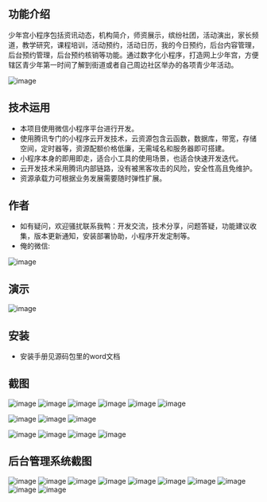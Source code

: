 ## 功能介绍 
    
少年宫小程序包括资讯动态，机构简介，师资展示，缤纷社团，活动演出，家长频道，教学研究，课程培训，活动预约，活动日历，我的今日预约，后台内容管理，后台预约管理，后台预约核销等功能。通过数字化小程序，打造网上少年宫，方便辖区青少年第一时间了解到街道或者自己周边社区举办的各项青少年活动。

![image](https://user-images.githubusercontent.com/94260800/161467581-ebdad5ff-bf88-4953-9323-fe14529c6a59.png)

## 技术运用
- 本项目使用微信小程序平台进行开发。
- 使用腾讯专门的小程序云开发技术，云资源包含云函数，数据库，带宽，存储空间，定时器等，资源配额价格低廉，无需域名和服务器即可搭建。
- 小程序本身的即用即走，适合小工具的使用场景，也适合快速开发迭代。
- 云开发技术采用腾讯内部链路，没有被黑客攻击的风险，安全性高且免维护。
- 资源承载力可根据业务发展需要随时弹性扩展。  



## 作者
- 如有疑问，欢迎骚扰联系我鸭：开发交流，技术分享，问题答疑，功能建议收集，版本更新通知，安装部署协助，小程序开发定制等。
- 俺的微信:
 
 
![image](https://user-images.githubusercontent.com/94260800/161467602-e67f0815-dea1-4cf4-85c8-0f886a270601.png)


## 演示 
![image](https://user-images.githubusercontent.com/94260800/161467591-3308ca71-d95f-4942-b7f1-2d65adfeca6c.png)
 

## 安装

- 安装手册见源码包里的word文档




## 截图
![image](https://user-images.githubusercontent.com/94260800/161467621-8647931b-5ba5-4d57-b099-3e632177e9c6.png)
![image](https://user-images.githubusercontent.com/94260800/161467626-7cc0fe7b-443e-4c21-b91e-82a27a1bd99a.png)
![image](https://user-images.githubusercontent.com/94260800/161467630-8ef5d800-0ee4-4fc3-a858-b1400c38aac4.png)
![image](https://user-images.githubusercontent.com/94260800/161467633-02d322d5-d3ca-45aa-831e-29033f92bead.png)
![image](https://user-images.githubusercontent.com/94260800/161467644-b26b5680-1de3-4320-835f-8383426f0748.png)
![image](https://user-images.githubusercontent.com/94260800/161467650-9b8dbdac-a650-4aa5-8bc4-cc5437800ef7.png)

 ![image](https://user-images.githubusercontent.com/94260800/161467653-a66f38e1-82fb-4296-95cb-f598a75d30ce.png)
![image](https://user-images.githubusercontent.com/94260800/161467658-d41e52ad-697e-4b9d-9632-b6ced957a5de.png)
![image](https://user-images.githubusercontent.com/94260800/161467662-ac326728-58fa-40b1-a4d9-70f50fb44f4b.png)

![image](https://user-images.githubusercontent.com/94260800/161467668-20a1fb1d-2835-4423-927f-718d99323917.png)
![image](https://user-images.githubusercontent.com/94260800/161467672-dd154e53-28db-4c7d-bbaf-9353c4911ff8.png)
![image](https://user-images.githubusercontent.com/94260800/161467678-b35a3c31-3541-4f20-ba37-4cd6012e8285.png)
![image](https://user-images.githubusercontent.com/94260800/161467683-6ef6879e-1b5f-4029-a2ac-176bb952c778.png)

## 后台管理系统截图
 ![image](https://user-images.githubusercontent.com/94260800/161467705-5fedf30c-1b78-40f9-b30c-c2a069a6450d.png)
![image](https://user-images.githubusercontent.com/94260800/161467709-e09dd5a3-0de1-4b8d-917a-f61a37b3f3f9.png)
![image](https://user-images.githubusercontent.com/94260800/161467732-39d40c97-33cb-4433-bf1c-c670dc9b84af.png)
![image](https://user-images.githubusercontent.com/94260800/161467757-3ac66f05-ee7e-443c-8135-33295262caea.png)
![image](https://user-images.githubusercontent.com/94260800/161467760-bfeb4daa-cd5c-4174-9c9d-911c3e6d6990.png)
![image](https://user-images.githubusercontent.com/94260800/161467763-59e10960-2439-428e-9179-61de1aa2ed3b.png)
![image](https://user-images.githubusercontent.com/94260800/161467767-78445714-2c47-4b54-870e-8eb3131ff911.png)
![image](https://user-images.githubusercontent.com/94260800/161467771-ff487ead-6581-40ab-8fd1-f491e0c124a5.png)
![image](https://user-images.githubusercontent.com/94260800/161467776-c70e973a-e4c3-4442-8f5f-1f540b5bdb03.png)
![image](https://user-images.githubusercontent.com/94260800/161467782-51a478b5-7cdc-45a9-a8ea-6d0d8c37155c.png)






